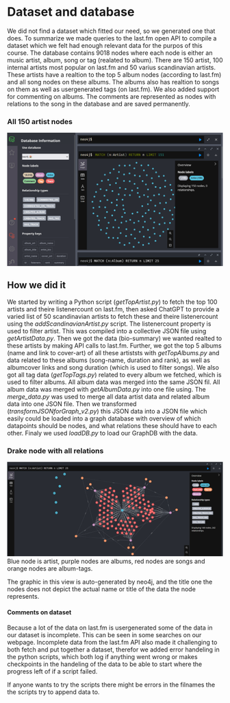 # Dataset and database

We did not find a dataset which fitted our need, so we generated one that does.
To summarize we made queries to the last.fm open API to compile a dataset which we felt had enough relevant data for the purpos of this course. The database contains 9018 nodes where each node is either an music artist, album, song or tag (realated to album). There are 150 artist, 100 internal artists most popular on last.fm and 50 varius scandinavian artists. These artists have a realtion to the top 5 album nodes (according to last.fm) and all song nodes on these albums. The albums also has realtion to songs on them as well as usergenerated tags (on last.fm). We also added support for commenting on albums. The comments are represented as nodes with relations to the song in the database and are saved permanently.

### All 150 artist nodes

![All artist nodes](/Sounds-Good/src/assets/all_artists.png "All 150 artist nodes")

## How we did it

We started by writing a Python script (*getTopArtist.py*) to fetch the top 100 artists and theire listenercount on last.fm, then asked ChatGPT to provide a varied list of 50 scandinavian artists to fetch these and theire listenercount using the *addScandinavianArtist.py* script. The listenercount property is used to filter artist. This was compiled into a collective JSON file using *getArtistData.py*. Then we got the data (bio-summary) we wanted realted to these artists by making API calls to last.fm. Further, we got the top 5 albums (name and link to cover-art) of all these artiststs with *getTopAlbums.py* and data related to these albums (song-name, duration and rank), as well as albumcover links and song duration (which is used to filter songs). We also got all tag data (*getTopTags.py*) related to every album we fetched, which is used to filter albums. All album data was merged into the same JSON fil. All album data was merged with *getAlbumData.py* into one file using. The *merge_data.py* was used to merge all data artist data and related album data into one JSON file. Then we transformed (*transformJSONforGraph_v2.py*) this JSON data into a JSON file which easily could be loaded into a graph database with overview of which datapoints should be nodes, and what relations these should have to each other. Finaly we used *loadDB.py* to load our GraphDB with the data.

### Drake node with all relations

![Drake node with all relations](/Sounds-Good/src/assets/drakeAllRelations.png "Drake node with all relations")
Blue node is artist, purple nodes are albums, red nodes are songs and orange nodes are album-tags.

The graphic in this view is auto-generated by neo4j, and the title one the nodes does not depict the actual name or title of the data the node represents.

#### Comments on dataset

Because a lot of the data on last.fm is usergenerated some of the data in our dataset is incomplete. This can be seen in some searches on our webpage. Incomplete data from the last.fm API also made it challenging to both fetch and put together a dataset, therefor we added error handeling in the python scripts, which both log if anything went wrong or makes checkpoints in the handeling of the data to be able to start where the progress left of if a script failed.

If anyone wants to try the scripts there might be errors in the filnames the the scripts try to append data to.
